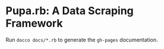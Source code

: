 # Pupa.rb: A Data Scraping Framework

Run `docco docs/*.rb` to generate the `gh-pages` documentation.
